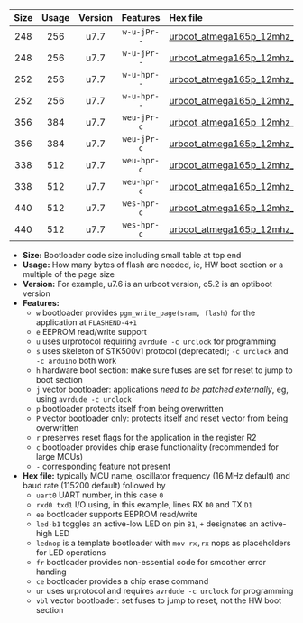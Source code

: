 |Size|Usage|Version|Features|Hex file|
|:-:|:-:|:-:|:-:|:--|
|248|256|u7.7|`w-u-jPr--`|[urboot_atmega165p_12mhz_57600bps_uart0_rxe0_txe1_led+b5_ur_vbl.hex](https://raw.githubusercontent.com/stefanrueger/urboot.hex/main/mcus/atmega165p/fcpu_12mhz/57600_bps/urboot_atmega165p_12mhz_57600bps_uart0_rxe0_txe1_led+b5_ur_vbl.hex)|
|248|256|u7.7|`w-u-jPr--`|[urboot_atmega165p_12mhz_57600bps_uart0_rxe0_txe1_lednop_ur_vbl.hex](https://raw.githubusercontent.com/stefanrueger/urboot.hex/main/mcus/atmega165p/fcpu_12mhz/57600_bps/urboot_atmega165p_12mhz_57600bps_uart0_rxe0_txe1_lednop_ur_vbl.hex)|
|252|256|u7.7|`w-u-hpr--`|[urboot_atmega165p_12mhz_57600bps_uart0_rxe0_txe1_led+b5_fr_ur.hex](https://raw.githubusercontent.com/stefanrueger/urboot.hex/main/mcus/atmega165p/fcpu_12mhz/57600_bps/urboot_atmega165p_12mhz_57600bps_uart0_rxe0_txe1_led+b5_fr_ur.hex)|
|252|256|u7.7|`w-u-hpr--`|[urboot_atmega165p_12mhz_57600bps_uart0_rxe0_txe1_lednop_fr_ur.hex](https://raw.githubusercontent.com/stefanrueger/urboot.hex/main/mcus/atmega165p/fcpu_12mhz/57600_bps/urboot_atmega165p_12mhz_57600bps_uart0_rxe0_txe1_lednop_fr_ur.hex)|
|356|384|u7.7|`weu-jPr-c`|[urboot_atmega165p_12mhz_57600bps_uart0_rxe0_txe1_ee_led+b5_fr_ce_ur_vbl.hex](https://raw.githubusercontent.com/stefanrueger/urboot.hex/main/mcus/atmega165p/fcpu_12mhz/57600_bps/urboot_atmega165p_12mhz_57600bps_uart0_rxe0_txe1_ee_led+b5_fr_ce_ur_vbl.hex)|
|356|384|u7.7|`weu-jPr-c`|[urboot_atmega165p_12mhz_57600bps_uart0_rxe0_txe1_ee_lednop_fr_ce_ur_vbl.hex](https://raw.githubusercontent.com/stefanrueger/urboot.hex/main/mcus/atmega165p/fcpu_12mhz/57600_bps/urboot_atmega165p_12mhz_57600bps_uart0_rxe0_txe1_ee_lednop_fr_ce_ur_vbl.hex)|
|338|512|u7.7|`weu-hpr-c`|[urboot_atmega165p_12mhz_57600bps_uart0_rxe0_txe1_ee_led+b5_fr_ce_ur.hex](https://raw.githubusercontent.com/stefanrueger/urboot.hex/main/mcus/atmega165p/fcpu_12mhz/57600_bps/urboot_atmega165p_12mhz_57600bps_uart0_rxe0_txe1_ee_led+b5_fr_ce_ur.hex)|
|338|512|u7.7|`weu-hpr-c`|[urboot_atmega165p_12mhz_57600bps_uart0_rxe0_txe1_ee_lednop_fr_ce_ur.hex](https://raw.githubusercontent.com/stefanrueger/urboot.hex/main/mcus/atmega165p/fcpu_12mhz/57600_bps/urboot_atmega165p_12mhz_57600bps_uart0_rxe0_txe1_ee_lednop_fr_ce_ur.hex)|
|440|512|u7.7|`wes-hpr-c`|[urboot_atmega165p_12mhz_57600bps_uart0_rxe0_txe1_ee_led+b5_fr_ce.hex](https://raw.githubusercontent.com/stefanrueger/urboot.hex/main/mcus/atmega165p/fcpu_12mhz/57600_bps/urboot_atmega165p_12mhz_57600bps_uart0_rxe0_txe1_ee_led+b5_fr_ce.hex)|
|440|512|u7.7|`wes-hpr-c`|[urboot_atmega165p_12mhz_57600bps_uart0_rxe0_txe1_ee_lednop_fr_ce.hex](https://raw.githubusercontent.com/stefanrueger/urboot.hex/main/mcus/atmega165p/fcpu_12mhz/57600_bps/urboot_atmega165p_12mhz_57600bps_uart0_rxe0_txe1_ee_lednop_fr_ce.hex)|

- **Size:** Bootloader code size including small table at top end
- **Usage:** How many bytes of flash are needed, ie, HW boot section or a multiple of the page size
- **Version:** For example, u7.6 is an urboot version, o5.2 is an optiboot version
- **Features:**
  + `w` bootloader provides `pgm_write_page(sram, flash)` for the application at `FLASHEND-4+1`
  + `e` EEPROM read/write support
  + `u` uses urprotocol requiring `avrdude -c urclock` for programming
  + `s` uses skeleton of STK500v1 protocol (deprecated); `-c urclock` and `-c arduino` both work
  + `h` hardware boot section: make sure fuses are set for reset to jump to boot section
  + `j` vector bootloader: applications *need to be patched externally*, eg, using `avrdude -c urclock`
  + `p` bootloader protects itself from being overwritten
  + `P` vector bootloader only: protects itself and reset vector from being overwritten
  + `r` preserves reset flags for the application in the register R2
  + `c` bootloader provides chip erase functionality (recommended for large MCUs)
  + `-` corresponding feature not present
- **Hex file:** typically MCU name, oscillator frequency (16 MHz default) and baud rate (115200 default) followed by
  + `uart0` UART number, in this case `0`
  + `rxd0 txd1` I/O using, in this example, lines RX `D0` and TX `D1`
  + `ee` bootloader supports EEPROM read/write
  + `led-b1` toggles an active-low LED on pin `B1`, `+` designates an active-high LED
  + `lednop` is a template bootloader with `mov rx,rx` nops as placeholders for LED operations
  + `fr` bootloader provides non-essential code for smoother error handing
  + `ce` bootloader provides a chip erase command
  + `ur` uses urprotocol and requires `avrdude -c urclock` for programming
  + `vbl` vector bootloader: set fuses to jump to reset, not the HW boot section
